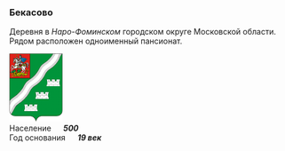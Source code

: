 <!--2023-08-30 21:45:23-->
### Бекасово
Деревня в *Наро-Фоминском* городском округе Московской области.
Рядом расположен одноименный пансионат.

<img src="./Naro-Fominsk.gif" width="96px"><br>
Население &emsp; ***500*** &emsp;<br>
Год&nbsp;основания &emsp; ***19 век***